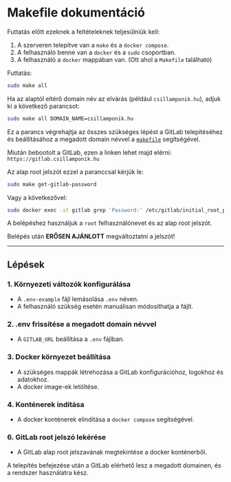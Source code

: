 # Makefile dokumentáció

Futtatás előtt ezeknek a feltételeknek teljesülniük kell:

1. A szerveren telepítve van a `make` és a `docker compose`.
2. A felhasználó benne van a `docker` és a `sudo` csoportban.
3. A felhasználó a `docker` mappában van. (Ott ahol a `Makefile` található)

Futtatás:

```bash
sudo make all
```

Ha az alaptól eltérő domain név az elvárás (például `csillamponik.hu`), adjuk ki a következő parancsot:

```bash
sudo make all DOMAIN_NAME=csillamponik.hu
```

Ez a parancs végrehajtja az összes szükséges lépést a GitLab telepítéséhez és beállításához a megadott domain névvel a [`makefile`](../makefile) segítségével.

Miután bebootolt a GitLab, ezen a linken lehet majd elérni: `https://gitlab.csillamponik.hu`

Az alap root jelszót ezzel a paranccsal kérjük le:

```bash
sudo make get-gitlab-password
```

Vagy a következővel:

```bash
sudo docker exec -it gitlab grep 'Password:' /etc/gitlab/initial_root_password
```

A belépéshez használjuk a `root` felhasználónevet és az alap root jelszót.

Belépés után **ERŐSEN AJÁNLOTT** megváltoztatni a jelszót!

---

## Lépések

### 1. **Környezeti változók konfigurálása**

- A `.env-example` fájl lemásolása `.env` néven.
- A felhasználó szükség esetén manuálisan módosíthatja a fájlt.

### 2. **.env frissítése a megadott domain névvel**

- A `GITLAB_URL` beállítása a `.env` fájlban.

### 3. **Docker környezet beállítása**

- A szükséges mappák létrehozása a GitLab konfigurációhoz, logokhoz és adatokhoz.
- A docker image-ek letöltése.

### 4. **Konténerek indítása**

- A docker konténerek elindítása a `docker compose` segítségével.

### 6. **GitLab root jelszó lekérése**

- A GitLab alap root jelszavának megtekintése a docker konténerből.

A telepítés befejezése után a GitLab elérhető lesz a megadott domainen, és a rendszer használatra kész.
